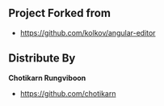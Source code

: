 ## Project Forked from

* https://github.com/kolkov/angular-editor

## Distribute By

**Chotikarn Rungviboon**

* <https://github.com/chotikarn>

[npm]: https://npm.pkg.github.com/@chotikarn/angular-editor
[demo]: https://angular-editor-wysiwyg.stackblitz.io/
[example]: https://stackblitz.com/edit/angular-editor-wysiwyg
